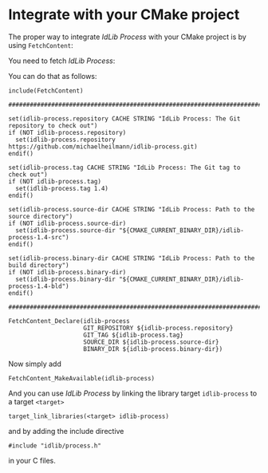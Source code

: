# Integrate with your CMake project
The proper way to integrate *IdLib Process* with your CMake project is by using `FetchContent`:

You need to fetch *IdLib Process*:

You can do that as follows:

```
include(FetchContent)

#######################################################################################################################

set(idlib-process.repository CACHE STRING "IdLib Process: The Git repository to check out")
if (NOT idlib-process.repository)
  set(idlib-process.repository https://github.com/michaelheilmann/idlib-process.git)
endif()

set(idlib-process.tag CACHE STRING "IdLib Process: The Git tag to check out")
if (NOT idlib-process.tag)
  set(idlib-process.tag 1.4)
endif()

set(idlib-process.source-dir CACHE STRING "IdLib Process: Path to the source directory")
if (NOT idlib-process.source-dir)
  set(idlib-process.source-dir "${CMAKE_CURRENT_BINARY_DIR}/idlib-process-1.4-src")
endif()

set(idlib-process.binary-dir CACHE STRING "IdLib Process: Path to the build directory")
if (NOT idlib-process.binary-dir)
  set(idlib-process.binary-dir "${CMAKE_CURRENT_BINARY_DIR}/idlib-process-1.4-bld")
endif()

#######################################################################################################################

FetchContent_Declare(idlib-process
                     GIT_REPOSITORY ${idlib-process.repository}
                     GIT_TAG ${idlib-process.tag}
                     SOURCE_DIR ${idlib-process.source-dir}
                     BINARY_DIR ${idlib-process.binary-dir})

```

Now simply add
```
FetchContent_MakeAvailable(idlib-process)
```
And you can use *IdLib Process* by linking the library target `idlib-process` to a target `<target>`
```
target_link_libraries(<target> idlib-process)
```
and by adding the include directive  
```
#include "idlib/process.h"
```
in your C files.
